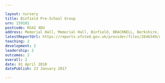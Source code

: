 ```yaml
---

layout: nursery
title: Binfield Pre-School Group
urn: 159101
postcode: RG42 4DU
address: Memorial Hall, Memorial Hall, Binfield, BRACKNELL, Berkshire, RG42 4DU
latestReportUrl: https://reports.ofsted.gov.uk/provider/files/2646349/urn/159101.pdf
teaching: 2
development: 2
leadership: 2
outcomes: 2
overall: 2
date: 01 April 2018 
datePublish: 23 January 2017

---
```

